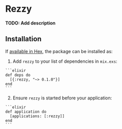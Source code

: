 # Rezzy

**TODO: Add description**

## Installation

If [available in Hex](https://hex.pm/docs/publish), the package can be installed as:

  1. Add `rezzy` to your list of dependencies in `mix.exs`:

    ```elixir
    def deps do
      [{:rezzy, "~> 0.1.0"}]
    end
    ```

  2. Ensure `rezzy` is started before your application:

    ```elixir
    def application do
      [applications: [:rezzy]]
    end
    ```

